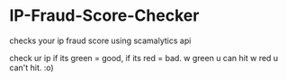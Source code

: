 # IP-Fraud-Score-Checker
checks your ip fraud score using scamalytics api

check ur ip if its green = good, if its red = bad. w green u can hit w red u can't hit. :o)
